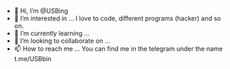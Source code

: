 - 👋 Hi, I’m @USBing
- 👀 I’m interested in ... I love to code, different programs (hacker) and so on.
- 🌱 I’m currently learning ...
- 💞️ I’m looking to collaborate on ...
- 📫 How to reach me ... You can find me in the telegram under the name t.me/USBbin

<!---
USBing/USBing is a ✨ special ✨ repository because its `README.md` (this file) appears on your GitHub profile.
You can click the Preview link to take a look at your changes.
--->
